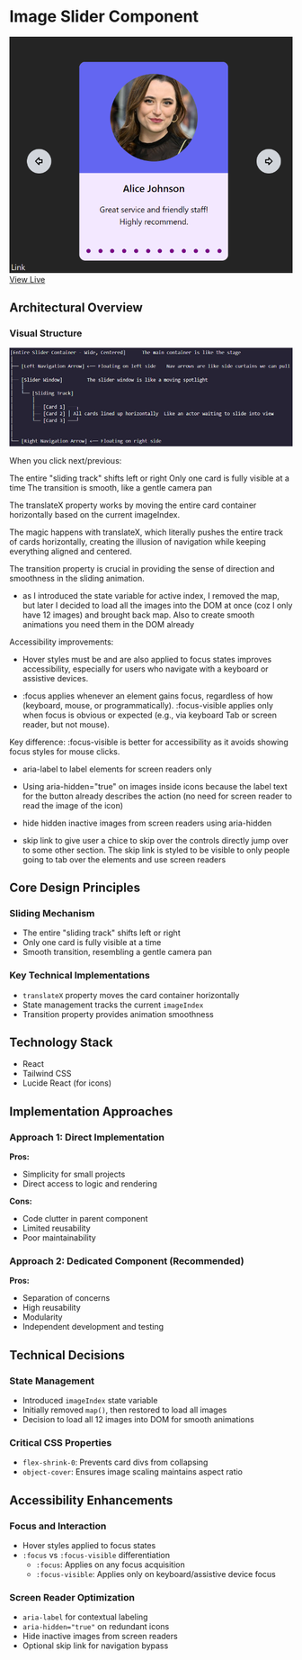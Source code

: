 # Image Slider Component

![alt text](image-1.png)
[View Live](https://react-carousel-gamma.vercel.app/)

## Architectural Overview

### Visual Structure

![alt text](image.png)

When you click next/previous:

The entire "sliding track" shifts left or right
Only one card is fully visible at a time
The transition is smooth, like a gentle camera pan

The translateX property works by moving the entire card container horizontally based on the current imageIndex.

The magic happens with translateX, which literally pushes the entire track of cards horizontally, creating the illusion of navigation while keeping everything aligned and centered.

The transition property is crucial in providing the sense of direction and smoothness in the sliding animation.

-   as I introduced the state variable for active index, I removed the map, but later I decided to load all the images into the DOM at once (coz I only have 12 images) and brought back map. Also to create smooth animations you need them in the DOM already

Accessibility improvements:

-   Hover styles must be and are also applied to focus states improves accessibility, especially for users who navigate with a keyboard or assistive devices.

-   :focus applies whenever an element gains focus, regardless of how (keyboard, mouse, or programmatically).
    :focus-visible applies only when focus is obvious or expected (e.g., via keyboard Tab or screen reader, but not mouse).

Key difference: :focus-visible is better for accessibility as it avoids showing focus styles for mouse clicks.

-   aria-label to label elements for screen readers only

-   Using aria-hidden="true" on images inside icons because the label text for the button already describes the action (no need for screen reader to read the image of the icon)

-   hide hidden inactive images from screen readers using aria-hidden

-   skip link to give user a chice to skip over the controls directly jump over to some other section. The skip link is styled to be visible to only people going to tab over the elements and use screen readers

## Core Design Principles

### Sliding Mechanism

-   The entire "sliding track" shifts left or right
-   Only one card is fully visible at a time
-   Smooth transition, resembling a gentle camera pan

### Key Technical Implementations

-   `translateX` property moves the card container horizontally
-   State management tracks the current `imageIndex`
-   Transition property provides animation smoothness

## Technology Stack

-   React
-   Tailwind CSS
-   Lucide React (for icons)

## Implementation Approaches

### Approach 1: Direct Implementation

**Pros:**

-   Simplicity for small projects
-   Direct access to logic and rendering

**Cons:**

-   Code clutter in parent component
-   Limited reusability
-   Poor maintainability

### Approach 2: Dedicated Component (Recommended)

**Pros:**

-   Separation of concerns
-   High reusability
-   Modularity
-   Independent development and testing

## Technical Decisions

### State Management

-   Introduced `imageIndex` state variable
-   Initially removed `map()`, then restored to load all images
-   Decision to load all 12 images into DOM for smooth animations

### Critical CSS Properties

-   `flex-shrink-0`: Prevents card divs from collapsing
-   `object-cover`: Ensures image scaling maintains aspect ratio

## Accessibility Enhancements

### Focus and Interaction

-   Hover styles applied to focus states
-   `:focus` vs `:focus-visible` differentiation
    -   `:focus`: Applies on any focus acquisition
    -   `:focus-visible`: Applies only on keyboard/assistive device focus

### Screen Reader Optimization

-   `aria-label` for contextual labeling
-   `aria-hidden="true"` on redundant icons
-   Hide inactive images from screen readers
-   Optional skip link for navigation bypass

